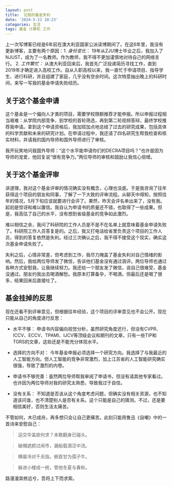 ```yaml
---
layout: post
title:  记我的基金失利
date: '2024-5-22 10:23'
categories: 生活
tags: 基金 计算机 工作
---
```


上一次写博客已经是6年前在澳大利亚国家公派读博期间了。在这6年里，我没有更新博客，主要有两个原因：1. *身份变化*： 19年从ZJU博士毕业之后，我加入了NJUST，成为了一名教师。作为教师，我不得不更加谨慎地对待自己的网络言行。 2. *工作繁忙：* 从澳大利亚回来后，我首先广泛投递简历寻找工作，直到2019年才确定进入高校工作。自从入职高校以来，我一直忙于申请项目、指导学生、进行科研，并且组建了家庭，几乎没有空余时间。这次特意抽出晚上的科研时间，来写一写我的基金申请失败经历。


## 关于这个基金申请



这个基金是一个偏向人才类的项目，需要学校限额推荐才能申报。所以申报过程相当艰难：从学院内部竞争，到学校的首轮筛选，再到第二轮视频答辩，最终学校推荐我申请。拿到这个申请资格后，我加班加点地总结了过去的研究成果，包括具体的科学贡献和未来的研究计划。在申请过程中，我还请了四名研究生帮我检查和核实材料，并请我的国内导师和国外导师进行了审核。

我开玩笑地问我国外导师：“这个水平能申请你们的DECRA项目吗？”也许是因为导师的宠爱，他回复说“很有竞争力。”两位导师的审核和鼓励让我信心倍增。


## 关于这个基金评审

讲道理，我对这个基金评审的情况确实没有概念，心理也没底。于是我咨询了往年获得这个项目的朋友和同事，了解了一下大致的评审流程。从聊天中得知，按照往年的情况，5月下旬应该就要进行会评了。果然，昨天会评名单出来了，没有我。起初是惊讶和难以置信。我自认为申请书的质量还不错，也取得了一些成果。但是，我高估了自己的水平，没有想到省级基金的竞争如此激烈。

难以相信之余，我问了科研院的工作人员是不是不在名单上就意味着基金申请失败了。科研院工作人员答复是的。之后，我又打电话给省里负责这个项目的工作人员，得到的答复依然是失利。经过三次确认之后，我不得不接受这个现实，确实这次基金申请失败了。



失利之后，心情非常差，但考虑到工作，我尽力掩盖了基金失利对自己情绪的影响。然后，我给两位导师发了微信，告诉他们基金没有通过涵评。两位导师也通过各种方式安慰我，让我继续努力。我还给一个朋友发了微信，说自己很难受，基金没通过。朋友约我出去喝酒解愁。我原本打算备孕，不喝酒，但最后还是喝了很多，结果回来后直接吐了。




## 基金挂掉的反思


现在还看不到评审意见，但根据往年经验，这个项目的评审意见也不会公开。现在只能从自己的角度进行反思：


- 水平不够： 申请书内容偏向视觉分析，虽然研究角度还行，但没有CVPR、ICCV、ECCV、TPAMI、IJCV等顶级会议和期刊的文章，只有一些TIP和TGRS的文章，这些还是不能充分体现水平。



- 选择的方向不对： 今年基金申报必须选择一个研究方向。我选择了与我最近的人工智能方向。但人工智能的竞争非常激烈，加上江苏省的人工智能研究确实很强，导致了激烈的内卷。


- 申请书不够完善：虽然两位导师帮我审阅了申请书，但没有请其他专家看过。也许因为两位导师对我的研究太熟悉，导致我过于自信。


- 没有关系： 不知道是否该从这个角度考虑问题，但确实没有相关资源，也不知道该问谁，也不清楚别人是否有关系。这个只能是自己的猜测。不过，还是要相信美好，否则生活太痛苦。

不管如何，木已成舟，再多想只会让自己更痛苦。此刻只能用鲁迅《自嘲》中的一首诗来安慰自己：
> 运交华盖欲何求？未敢翻身已碰头。

> 破帽遮颜过闹市，漏船载酒泛中流。

> 横眉冷对千夫指，俯首甘为孺子牛。

> 躲进小楼成一统，管他冬夏与春秋。


路漫漫其修远兮，吾将上下而求索。